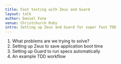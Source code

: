 ```yaml
---
title: Fast testing with Zeus and Guard
layout: talk
author: Daniel Fone
venue: Christchurch Ruby
intro: Setting up Zeus and Guard for super fast TDD
---
```


1. What problems are we trying to solve?
2. Setting up Zeus to save application boot time
3. Setting up Guard to run specs automatically
4. An example TDD workflow
